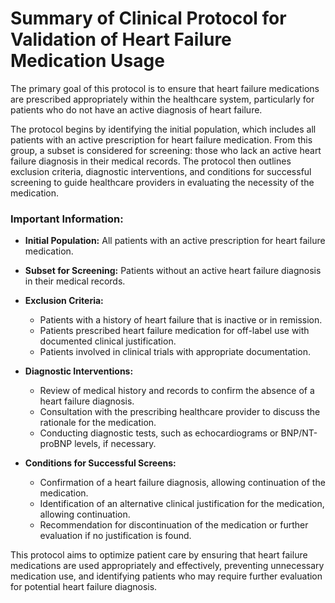 # Summary of Clinical Protocol for Validation of Heart Failure Medication Usage

The primary goal of this protocol is to ensure that heart failure medications are prescribed appropriately within the healthcare system, particularly for patients who do not have an active diagnosis of heart failure.

The protocol begins by identifying the initial population, which includes all patients with an active prescription for heart failure medication. From this group, a subset is considered for screening: those who lack an active heart failure diagnosis in their medical records. The protocol then outlines exclusion criteria, diagnostic interventions, and conditions for successful screening to guide healthcare providers in evaluating the necessity of the medication.

### Important Information:

- **Initial Population:** All patients with an active prescription for heart failure medication.
  
- **Subset for Screening:** Patients without an active heart failure diagnosis in their medical records.

- **Exclusion Criteria:**
  - Patients with a history of heart failure that is inactive or in remission.
  - Patients prescribed heart failure medication for off-label use with documented clinical justification.
  - Patients involved in clinical trials with appropriate documentation.

- **Diagnostic Interventions:**
  - Review of medical history and records to confirm the absence of a heart failure diagnosis.
  - Consultation with the prescribing healthcare provider to discuss the rationale for the medication.
  - Conducting diagnostic tests, such as echocardiograms or BNP/NT-proBNP levels, if necessary.

- **Conditions for Successful Screens:**
  - Confirmation of a heart failure diagnosis, allowing continuation of the medication.
  - Identification of an alternative clinical justification for the medication, allowing continuation.
  - Recommendation for discontinuation of the medication or further evaluation if no justification is found.

This protocol aims to optimize patient care by ensuring that heart failure medications are used appropriately and effectively, preventing unnecessary medication use, and identifying patients who may require further evaluation for potential heart failure diagnosis.